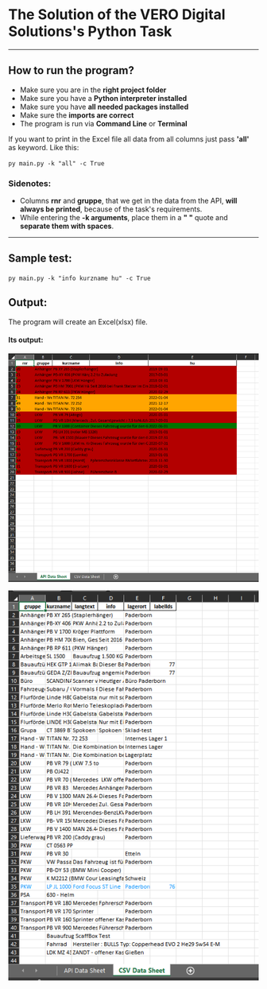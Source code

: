 # The Solution of the VERO Digital Solutions's Python Task

---

## How to run the program?

- Make sure you are in the **right project folder**
- Make sure you have a **Python interpreter installed**
- Make sure you have **all needed packages installed**
- Make sure the **imports are correct**
- The program is run via **Command Line** or **Terminal**

If you want to print in the Excel file all data from all columns just pass **'all'** as keyword.
Like this:

`py main.py -k "all" -c True`

### Sidenotes:
 - Columns **rnr** and **gruppe**, that we get in the data from the API, **will always be printed**, because of the task's requirements.
 - While entering the **-k arguments**, place them in a **" "** quote and **separate them with spaces**.

---

## Sample test:

`py main.py -k "info kurzname hu" -c True`

## Output:

The program will create an Excel(xlsx) file.

#### Its output:

![image info](./images/samp-output1.png)

![image info](./images/samp-output2.png)


